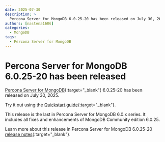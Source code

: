 ```yaml
---
date: 2025-07-30
description: >
  Percona Server for MongoDB 6.0.25-20 has been released on July 30, 2025.
authors: [nastena1606]
categories:
  - MongoDB
tags:
  - Percona Server for MongoDB
---
```


# Percona Server for MongoDB 6.0.25-20 has been released

<!-- more -->

[Percona Server for MongoDB](https://docs.percona.com/percona-server-for-mongodb/6.0/index.html){:target="_blank"} 6.0.25-20 has been released on July 30, 2025.

Try it out using the [Quickstart guide](https://docs.percona.com/percona-server-for-mongodb/6.0/install/index.html){:target="_blank"}. 

This release is the last in Percona Server for MongoDB 6.0.x series. It includes all fixes and enhancements of MongoDB Community edition 6.0.25.

Learn more about this release in Percona Server for MongoDB 6.0.25-20 [release notes](https://docs.percona.com/percona-server-for-mongodb/6.0/release_notes/6.0.25-20.html){:target="_blank"}.

